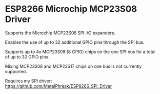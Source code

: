 ESP8266 Microchip MCP23S08 Driver
========

Supports the Microchip MCP23S08 SPI I/O expanders.

Enables the use of up to 32 additional GPIO pins through the SPI bus. 

Supports up to 4x MCP23S08 (8 GPIO) chips on the one SPI bus for a total of up to 32 GPIO pins.

Mixing MCP23S08 and MCP23S17 chips on one bus is not currently supported.

Requires my SPI driver: https://github.com/MetalPhreak/ESP8266_SPI_Driver